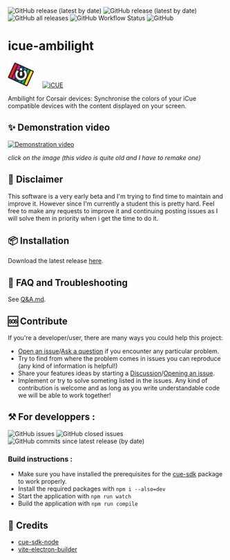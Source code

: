 ![GitHub release (latest by date)](https://img.shields.io/github/v/release/augustinbegue/icue-ambilight?style=flat-square)
![GitHub release (latest by date)](https://img.shields.io/github/downloads/augustinbegue/icue-ambilight/latest/total?style=flat-square)
![GitHub all releases](https://img.shields.io/github/downloads/augustinbegue/icue-ambilight/total?style=flat-square)
![GitHub Workflow Status](https://img.shields.io/github/workflow/status/augustinbegue/icue-ambilight/build-release?style=flat-square)
![GitHub](https://img.shields.io/github/license/augustinbegue/icue-ambilight?style=flat-square)

# icue-ambilight

<p>
<a href="#"><img src="./assets/logo-128.png" alt="iCUE" height="60" /></a>&nbsp;&nbsp;&nbsp;&nbsp;
<a href="https://www.corsair.com/icue"><img src="https://cwsmgmt.corsair.com/pdp/k65-rgb-mini/assets/images/icue-logo.png" alt="iCUE" height="60" /></a>
</p>

Ambilight for Corsair devices: Synchronise the colors of your iCue compatible devices with the content displayed on your screen.

## ✨ Demonstration video

[![Demonstration video](https://img.youtube.com/vi/KBrnEDs2tdk/0.jpg)](https://www.youtube.com/watch?v=KBrnEDs2tdk)

_click on the image (this video is quite old and I have to remake one)_

## 🚨 Disclaimer

This software is a very early beta and I'm trying to find time to maintain and improve it. However since I'm currently a student this is pretty hard.
Feel free to make any requests to improve it and continuing posting issues as I will solve them in priority when i get the time to do it.

## 📦 Installation

Download the latest release [here](https://github.com/augustinbegue/icue-ambilight/releases).

## 🤔 FAQ and Troubleshooting

See [Q&A.md](./Q&A.md).

## 🆘 Contribute

If you're a developer/user, there are many ways you could help this project:

- [Open an issue](https://github.com/augustinbegue/icue-ambilight/issues/new/choose)/[Ask a question](https://github.com/augustinbegue/icue-ambilight/discussions) if you encounter any particular problem.
- Try to find from where the problem comes in issues you can reproduce (any kind of information is helpful!)
- Share your features ideas by starting a [Discussion](https://github.com/augustinbegue/icue-ambilight/discussions)/[Opening an issue](https://github.com/augustinbegue/icue-ambilight/issues/new/choose).
- Implement or try to solve someting listed in the issues. Any kind of contribution is welcome and as long as you write understandable code we will be able to work together!

## ⚒️ For developpers :

![GitHub issues](https://img.shields.io/github/issues/augustinbegue/icue-ambilight?style=flat-square)
![GitHub closed issues](https://img.shields.io/github/issues-closed/augustinbegue/icue-ambilight?color=green&style=flat-square)
![GitHub commits since latest release (by date)](https://img.shields.io/github/commits-since/augustinbegue/icue-ambilight/latest?style=flat-square)

### Build instructions :

- Make sure you have installed the prerequisites for the [cue-sdk](https://github.com/CorsairOfficial/cue-sdk-node) package to work properly.
- Install the required packages with `npm i --also=dev`
- Start the application with `npm run watch`
- Build the application with `npm run compile`

## 🙌 Credits

- [cue-sdk-node](https://github.com/CorsairOfficial/cue-sdk-node)
- [vite-electron-builder](https://github.com/cawa-93/vite-electron-builder)
